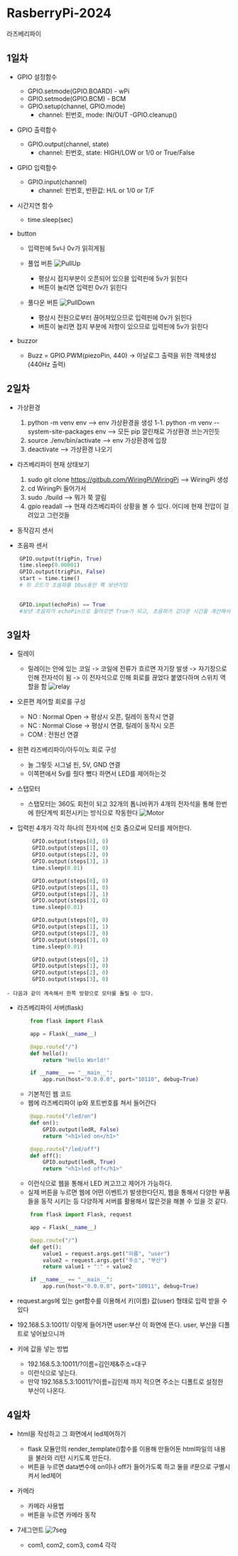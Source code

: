 # RasberryPi-2024
라즈베리파이

## 1일차
- GPIO 설정함수
    - GPIO.setmode(GPIO.BOARD) - wPi
    - GPIO.setmode(GPIO.BCM) - BCM
    - GPIO.setup(channel, GPIO.mode)
        - channel: 핀번호, mode: IN/OUT
    -GPIO.cleanup()
- GPIO 출력함수
    - GPIO.output(channel, state)
        - channel: 핀번호, state: HIGH/LOW or 1/0 or True/False

- GPIO 입력함수
    - GPIO.input(channel)
        - channel: 핀번호, 반환값: H/L or 1/0 or T/F

- 시간지연 함수
    - time.sleep(sec)

- button
    - 입력핀에 5v나 0v가 읽히게됨

    - 풀업 버튼
        ![PullUp](https://raw.githubusercontent.com/inje98/RasberryPi-2024/main/image/PullUp.png)

        - 평상시 접지부분이 오픈되어 있으믈 입력핀에 5v가 읽힌다
        - 버튼이 눌리면 입력핀 0v가 읽힌다


    - 풀다운 버튼
        ![PullDown](https://raw.githubusercontent.com/inje98/RasberryPi-2024/main/image/PullDown.png)

        - 평상시 전원으로부터 끊어져있으므로 입력핀에 0v가 읽힌다
        - 버튼이 눌리면 접지 부분에 저항이 있으므로 입력핀에 5v가 읽힌다

- buzzor
    - Buzz = GPIO.PWM(piezoPin, 440) -> 아날로그 출력을 위한 객체생성(440Hz 출력)

## 2일차
- 가상환경
    1. python -m venv env --> env 가상환경을 생성
    1-1.  python -m venv --system-site-packages env --> 모든 pip 깔린채로 가상환경 쓰는거인듯
    2. source ./env/bin/activate  --> env 가상환경에 입장
    3. deactivate --> 가상환경 나오기

- 라즈베리파이 현재 상태보기
    1. sudo git clone https://gitbub.com/WiringPi/WiringPi  --> WiringPi 생성
    2. cd WiringPi 들어가서
    3. sudo ./build --> 뭐가 쭉 깔림
    4. gpio readall --> 현재 라즈베리파이 상황을 볼 수 있다. 어디에 현재 전압이 걸려있고 그런것들

- 동작감지 센서
- 초음파 센서
``` python
    GPIO.output(trigPin, True)
	time.sleep(0.00001)
	GPIO.output(trigPin, False)
	start = time.time()
    # 위 코드가 초음파를 10us동안 뾱 보낸거임
     
```
``` python
    GPIO.input(echoPin) == True
    #보낸 초음파가 echoPin으로 들어오면 True가 되고, 초음파가 갔다온 시간을 계산해서 반환하는 함수를 만들어서, 그 값으로 무언가를 제어
```

## 3일차
- 릴레이
    - 릴레이는 안에 있는 코일 -> 코일에 전류가 흐르면 자기장 발생 -> 자기장으로 인해 전자석이 됨 -> 이 전자석으로 인해 회로를 끊었다 붙였다하며 스위치 역할을 함
![relay](https://raw.githubusercontent.com/inje98/RasberryPi-2024/main/image/relay.jpg)
- 오른편 제어할 회로를 구성
    - NO : Normal Open -> 평상시 오픈, 릴레이 동작시 연결
    - NC : Normal Close -> 평상시 연결, 릴레이 동작시 오픈
    - COM : 전원선 연결
- 왼편 라즈베리파이/아두이노 회로 구성
    - 늘 그렇듯 시그널 핀, 5V, GND 연결
    - 이쪽편에서 5v를 줬다 뺐다 하면서 LED를 제어하는것

- 스탭모터
    - 스탭모터는 360도 회전이 되고 32개의 톱니바퀴가 4개의 전자석을 통해 한번에 한단계씩 회전시키는 방식으로 작동한다
![Motor](https://raw.githubusercontent.com/inje98/RasberryPi-2024/main/image/Motor.png)

- 입력핀 4개가 각각 하나의 전자석에 신호 줌으로써 모터를 제어한다.
``` python
        GPIO.output(steps[0], 0)
        GPIO.output(steps[1], 0)
        GPIO.output(steps[2], 0)
        GPIO.output(steps[3], 1)
        time.sleep(0.01)

        GPIO.output(steps[0], 0)
        GPIO.output(steps[1], 0)
        GPIO.output(steps[2], 1)
        GPIO.output(steps[3], 0)
        time.sleep(0.01)

        GPIO.output(steps[0], 0)
        GPIO.output(steps[1], 1)
        GPIO.output(steps[2], 0)
        GPIO.output(steps[3], 0)
        time.sleep(0.01)

        GPIO.output(steps[0], 1)
        GPIO.output(steps[1], 0)
        GPIO.output(steps[2], 0)
        GPIO.output(steps[3], 0)
```
    - 다음과 같이 계속해서 한쪽 방향으로 모터를 돌릴 수 있다.

- 라즈베리파이 서버(flask)
    ```python
        from flask import Flask

        app = Flask(__name__) 

        @app.route("/")
        def hello():
	        return "Hello World!"

        if __name__ == "__main__":
	        app.run(host="0.0.0.0", port="10110", debug=True) 
    ```
    - 기본적인 웹 코드
    - 웹에 라즈베리파이 ip와 포트번호를 쳐서 들어간다

    ```python
        @app.route("/led/on")
        def on():
	        GPIO.output(ledR, False)
	        return "<h1>led on</h1>"

        @app.route("/led/off")
        def off():
	        GPIO.output(ledR, True)
	        return "<h1>led off</h1>"
    ```
    - 이런식으로 웹을 통해서 LED 켜고끄고 제어가 가능하다.
    - 실제 버튼을 누르면 웹에 어떤 이벤트가 발생한다던지, 웹을 통해서 다양한 부품들을 동작 시키는 등 다양하게 서버를 활용해서 많은것을 해볼 수 있을 것 같다.

    ``` python
        from flask import Flask, request

        app = Flask(__name__)

        @app.route("/")
        def get():
            value1 = request.args.get("이름", "user")
            value2 = request.args.get("주소", "부산")
            return value1 + ":" + value2

        if __name__ == "__main__":
	        app.run(host="0.0.0.0", port="10011", debug=True)
    ```
- request.args에 있는 get함수를 이용해서 키(이름) 값(user) 형태로 입력 받을 수 있다
- 192.168.5.3:10011/ 이렇게 들어가면 user:부산 이 화면에 뜬다. user, 부산을 디폴트로 넣어놨으니까
- 키에 값을 넣는 방법
    - 192.168.5.3:10011/?이름=김인제&주소=대구
    - 이런식으로 넣는다.
    - 만약 192.168.5.3:10011/?이름=김인제 까지 적으면 주소는 디폴트로 설정한 부산이 나온다.

## 4일차
- html을 작성하고 그 화면에서 led제어하기
    - flask 모듈안의 render_template()함수를 이용해 만들어둔 html파일의 내용을 불러와 리턴 시키도록 만든다.
    - 버튼을 누르면 data변수에 on이나 off가 들어가도록 하고 둘을 if문으로 구별시켜서 led제어

- 카메라
    - 카메라 사용법
    - 버튼을 누르면 카메라 동작

- 7세그먼트
    ![7seg](https://raw.githubusercontent.com/inje98/RasberryPi-2024/main/image/7segment%EA%B5%AC%EC%A1%B0.png)

    - com1, com2, com3, com4 각각 